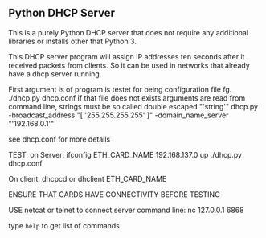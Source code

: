 Python DHCP Server
------------------

This is a purely Python DHCP server that does not require any additional libraries or installs other that Python 3.

This DHCP server program will assign IP addresses ten seconds after it received packets from clients. So it can be used in networks that already have a dhcp server running.

First argument is of program is testet for being configuration file fg.
./dhcp.py dhcp.conf
if that file does not exists arguments are read from command line, strings must be so called double escaped "'string'"
dhcp.py -broadcast_address "[ '255.255.255.255' ]" -domain_name_server "'192.168.0.1'"

see dhcp.conf for more details

TEST:
on Server:
ifconfig ETH_CARD_NAME 192.168.137.0 up
./dhcp.py dhcp.conf

On client:
dhcpcd or dhclient ETH_CARD_NAME

ENSURE THAT CARDS HAVE CONNECTIVITY BEFORE TESTING

USE netcat or telnet to connect server command line:
nc 127.0.0.1 6868

type `help` to get list of commands
